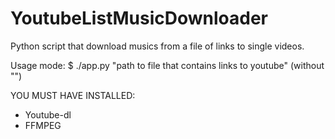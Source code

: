 # YoutubeListMusicDownloader
Python script that download musics from a file of links to single videos.

Usage mode:
$ ./app.py "path to file that contains links to youtube"
(without "")

YOU MUST HAVE INSTALLED:

* Youtube-dl
* FFMPEG

